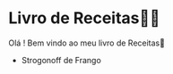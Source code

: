 # Livro de Receitas:man_cook:

Olá ! Bem vindo ao meu livro de Receitas:wave:

- Strogonoff de Frango

